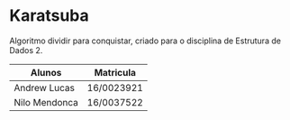 # Karatsuba
Algoritmo dividir para conquistar, criado para o disciplina de Estrutura de Dados 2.


Alunos 		| Matricula
---------------	| ------
Andrew Lucas   	| 16/0023921
Nilo Mendonca 	| 16/0037522
